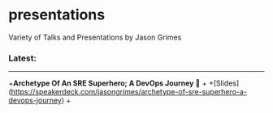 # presentations
Variety of Talks and Presentations by Jason Grimes

### Latest:
-----------------------------
  
+**Archetype Of An SRE Superhero; A DevOps Journey 🐼**
+
+[Slides] (https://speakerdeck.com/jasongrimes/archetype-of-sre-superhero-a-devops-journey)
+

